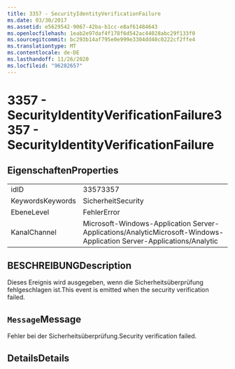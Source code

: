 ```yaml
---
title: 3357 - SecurityIdentityVerificationFailure
ms.date: 03/30/2017
ms.assetid: e5629542-9067-42ba-b1cc-e8af61484643
ms.openlocfilehash: 1eab2e97daf4f178f6d542ac44028abc29f133f0
ms.sourcegitcommit: bc293b14af795e0e999e3304dd40c0222cf2ffe4
ms.translationtype: MT
ms.contentlocale: de-DE
ms.lasthandoff: 11/26/2020
ms.locfileid: "96282657"
---
```

# <a name="3357---securityidentityverificationfailure"></a><span data-ttu-id="e383b-102">3357 - SecurityIdentityVerificationFailure</span><span class="sxs-lookup"><span data-stu-id="e383b-102">3357 - SecurityIdentityVerificationFailure</span></span>

## <a name="properties"></a><span data-ttu-id="e383b-103">Eigenschaften</span><span class="sxs-lookup"><span data-stu-id="e383b-103">Properties</span></span>  
  
|||  
|-|-|  
|<span data-ttu-id="e383b-104">id</span><span class="sxs-lookup"><span data-stu-id="e383b-104">ID</span></span>|<span data-ttu-id="e383b-105">3357</span><span class="sxs-lookup"><span data-stu-id="e383b-105">3357</span></span>|  
|<span data-ttu-id="e383b-106">Keywords</span><span class="sxs-lookup"><span data-stu-id="e383b-106">Keywords</span></span>|<span data-ttu-id="e383b-107">Sicherheit</span><span class="sxs-lookup"><span data-stu-id="e383b-107">Security</span></span>|  
|<span data-ttu-id="e383b-108">Ebene</span><span class="sxs-lookup"><span data-stu-id="e383b-108">Level</span></span>|<span data-ttu-id="e383b-109">Fehler</span><span class="sxs-lookup"><span data-stu-id="e383b-109">Error</span></span>|  
|<span data-ttu-id="e383b-110">Kanal</span><span class="sxs-lookup"><span data-stu-id="e383b-110">Channel</span></span>|<span data-ttu-id="e383b-111">Microsoft-Windows-Application Server-Applications/Analytic</span><span class="sxs-lookup"><span data-stu-id="e383b-111">Microsoft-Windows-Application Server-Applications/Analytic</span></span>|  
  
## <a name="description"></a><span data-ttu-id="e383b-112">BESCHREIBUNG</span><span class="sxs-lookup"><span data-stu-id="e383b-112">Description</span></span>  

 <span data-ttu-id="e383b-113">Dieses Ereignis wird ausgegeben, wenn die Sicherheitsüberprüfung fehlgeschlagen ist.</span><span class="sxs-lookup"><span data-stu-id="e383b-113">This event is emitted when the security verification failed.</span></span>  
  
## <a name="message"></a><span data-ttu-id="e383b-114">`Message`</span><span class="sxs-lookup"><span data-stu-id="e383b-114">Message</span></span>  

 <span data-ttu-id="e383b-115">Fehler bei der Sicherheitsüberprüfung.</span><span class="sxs-lookup"><span data-stu-id="e383b-115">Security verification failed.</span></span>  
  
## <a name="details"></a><span data-ttu-id="e383b-116">Details</span><span class="sxs-lookup"><span data-stu-id="e383b-116">Details</span></span>
